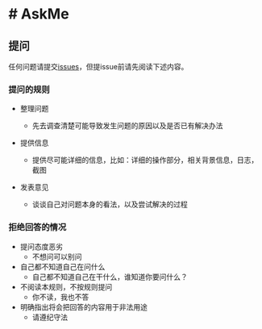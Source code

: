 # # AskMe

## 提问

任何问题请提交[issues](https://github.com/Dir-A/Dir-A_Essays_MD/issues)，但提issue前请先阅读下述内容。

### 提问的规则

- 整理问题

  - 先去调查清楚可能导致发生问题的原因以及是否已有解决办法

- 提供信息

  - 提供尽可能详细的信息，比如：详细的操作部分，相关背景信息，日志，截图

- 发表意见

  - 谈谈自己对问题本身的看法，以及尝试解决的过程

### 拒绝回答的情况

- 提问态度恶劣
  - 不想问可以别问
- 自己都不知道自己在问什么
  - 自己都不知道自己在干什么，谁知道你要问什么？
- 不阅读本规则，不按规则提问
  - 你不读，我也不答
- 明确指出将会把回答的内容用于非法用途
  - 请遵纪守法
